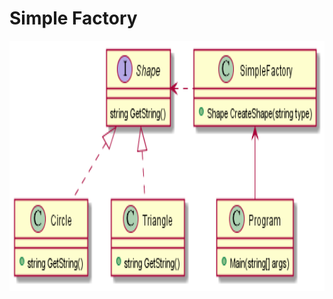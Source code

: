 # Simple Factory


<p align="center">
  <img src="https://github.com/qaz25323100/DesignPatternCSharp/blob/main/out/uml/Factory/SimpleFactory/SimpleFactory.png" height="400" width="600" title="hover text">
</p>
